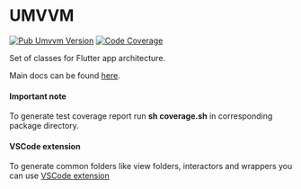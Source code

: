 # UMVVM

[![Pub Umvvm Version](https://img.shields.io/pub/v/umvvm)](https://pub.dev/packages/umvvm)
[![Code Coverage](./packages/umvvm/coverage/coverage_badge.svg)](https://github.com/red-collar-official/umvvm/tree/main/packages/umvvm/test)

Set of classes for Flutter app architecture.

Main docs can be found [here](packages/umvvm/README.md).

#### Important note

To generate test coverage report run <b>sh coverage.sh</b> in corresponding package directory.

#### VSCode extension

To generate common folders like view folders, interactors and wrappers you can use [VSCode extension](https://github.com/red-collar-official/umvvm-gen)